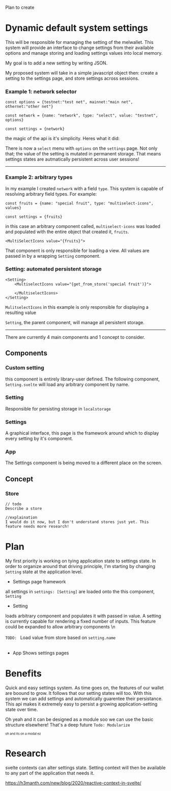 Plan to create

# Dynamic default system settings

This will be responsible for managing the setting of the melwallet. This system will provide an interface to change settings from their available options and manage storing and loading settings values into local memory.

My goal is to add a new setting by writing JSON.

My proposed system will take in a simple javascript object then: create a setting to the settings page, and store settings across sessions.

### Example 1: network selector
```
const options = {testnet:"test net", mainnet:"main net", othernet:"other net"}

const network = {name: "network", type: "select", value: "testnet", options}

const settings = {network}
```


the magic of the api is it's simplicity. Heres what it did:

There is now a `select` menu with `options` on the `settings` page. 
Not only that; the value of the setting is mutated in permanent storage. That means settings states are autmatically persistent across user sessions!


----
### Example 2: arbitrary types

In my example I created `network` with a field `type`.
This system is capable of resolving arbitrary field types. For example:

```
const fruits = {name: "special fruit", type: "multiselect-icons", values}

const settings = {fruits}
```

in this case an arbitrary component called, `multiselect-icons` was loaded and populated with the entire object that created it, `fruits`.


```
<MultiSelectIcons value="{fruits}">
```

 That component is only responsible for loading a view. All values are passed in by a wrapping `Setting` component.


### Setting: automated persistent storage
```
<Setting>
    <MultiselectIcons value="{get_from_store('special fruit')}">

    </MultiselectIcons>
</Setting>
```

`MulitselectIcons` in this example is only responsible for displaying a resulting value

`Setting`, the parent component, will manage all persistent storage. 

---


There are currently 4 main components and 1 concept to consider.


## Components

### Custom setting
this component is entirely library-user defined. The following component, `Setting.svelte` will load any arbitrary component by name.

### Setting
Responsible for persisting storage in `localstorage`

### Settings
A graphical interface, this page is the framework around which to display every setting by it's component.

### App
The Settings component is being moved to a different place on the screen.

## Concept

### Store
```
// todo 
Describe a store

//explaination
I would do it now, but I don't understand stores just yet. This feature needs more research!
```

# Plan

My first priority is working on tying application state to settings state. In order to organize around that driving principle,  I'm starting by changing `Setting` state at the application level.




- Settings page framework
 

 all settings in `settings: [Setting]` are loaded onto the this component, `Setting`

 - Setting

 loads arbitrary component and populates it with passed in value. 
 A setting is currently capable for rendering a fixed number of inputs. This feature could be expanded to allow arbitrary components \n <br><br> `TODO: ` Load value from store based on `setting.name` 
<br><br>


- App
Shows settings pages



# Benefits


Quick and easy settings system. As time goes on, the features of our wallet are boound to grow. It follows that our setting states will too. With this system we can add settings and automatically guarentee their persistance. This api makes it extremely easy to persist a growing application-setting state over time.

Oh yeah and it can be designed as a module soo we can use the basic structure elsewhere! That's a deep future  `Todo: Modularize`


<sub><sub>oh and its on a modal ez</sup></sub>



# Research

svelte contexts can alter settings state. Setting context will then be available to any part of the application that needs it.
 
https://h3manth.com/new/blog/2020/reactive-context-in-svelte/
